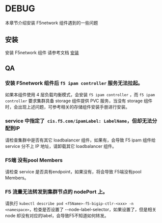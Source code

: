 # DEBUG

本章节介绍安装 F5network 组件遇到的一些问题

## 安装

安装 F5network 组件 请参考文档 [安装](https://docs.daocloud.io/network/modules/f5networks/install/)

## QA

### 安装 F5network 组件后 `f5 ipam controller` 服务无法拉起。
如果本组件使用 4 层负载均衡模式，会安装 `f5 ipam controller` ，而 `f5 ipam controller` 要求集群具备 storage 组件提供 PVC 服务，当没有 storage 组件时，会出现上述问题，可参考相关的存储组件安装手册进行安装。

### service 中指定了` cis.f5.com/ipamLabel: LabelName`，但却无法分配到IP
请检查集群中是否有其它 loadbalancer 组件，如果有，会导致 F5 ipam 组件给 service 分不上 IP 地址，请卸载其它 loadbalancer 组件。

### F5端 没有pool Members
请检查 service 是否具有endpoint，如果没有，将会导致 F5端没有pool Members。

### F5 流量无法转发到集群节点的 nodePort 上。
请执行 `kubectl describe pod <f5Name>-f5-bigip-ctlr-<xxx> -n <namespace>`，检查是否设置了 --node-label-selector，如果设置了，但是相关 node 却没有对应的label，会导致F5不知道如何转发。
